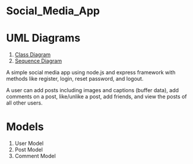 # Social_Media_App


# UML Diagrams
1. [Class Diagram](./UML_diagram/class_diagram)
2. [Sequence Diagram](./UML_diagram/sequence_diagram.png)


A simple social media app using node.js and express framework with methods like register, login, reset password, and logout.

A user can add posts including images and captions (buffer data), add comments on a post, like/unlike a post, add friends, and view the posts of all other users.

# Models
1. User Model
2. Post Model
3. Comment Model


